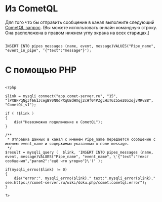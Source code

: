 
# Из CometQL
Для того что бы отправить сообщение в канал выполните следующий [CometQL запрос](comet/cometql.md). (Вы можете использовать онлайн командную строку. Она расположена в правом нижнем углу экрана на всех старицах.)

```

INSERT INTO pipes_messages (name, event, message)VALUES("Pipe_name", "event_in_pipe", '{"text":"message"}');

```


# С помощью PHP


```

<?php

$link = mysqli_connect("app.comet-server.ru", "15", "lPXBFPqNg3f661JcegBY0N0dPXqUBdHXqj2cHf04PZgLHxT6z55e20ozojvMRvB8", "CometQL_v1");
 
if ( !$link )
{ 
    die("Невозможно подключение к CometQL");
}
 
/**
 * Отправка данных в канал с именем Pipe_name передаётся сообщение с именем event_name и содержимым указанным в поле message.
 */
$result = mysqli_query (  $link, 'INSERT INTO pipes_messages (name, event, message)VALUES("Pipe_name", "event_name", \'{"text":"текст сообщения","param2":"ещё что угодно"}\')' );

if(mysqli_errno($link) != 0)
{
    die("error:". mysqli_errno($link)." text:".mysqli_error($link)." see:https://comet-server.ru/wiki/doku.php/comet:cometql:error");
}

?>

```

 
